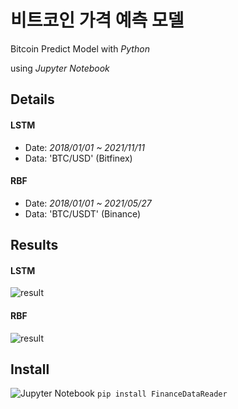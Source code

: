 # 비트코인 가격 예측 모델
Bitcoin Predict Model with *Python*

using *Jupyter Notebook*

## Details
#### LSTM
- Date: *2018/01/01 ~ 2021/11/11*
- Data: 'BTC/USD' (Bitfinex)

#### RBF
- Date: *2018/01/01 ~ 2021/05/27*
- Data: 'BTC/USDT' (Binance)

## Results
#### LSTM
![result](https://user-images.githubusercontent.com/87348583/141330636-953532d6-e602-400c-8d91-bcbff2d931ac.png)

#### RBF
![result](https://user-images.githubusercontent.com/87348583/131637134-c1ef3640-707f-4ea7-ad78-359f746e0230.png)

## Install
![Jupyter Notebook](https://img.shields.io/badge/jupyter-%23FA0F00.svg?style=for-the-badge&logo=jupyter&logoColor=white)
`pip install FinanceDataReader`
